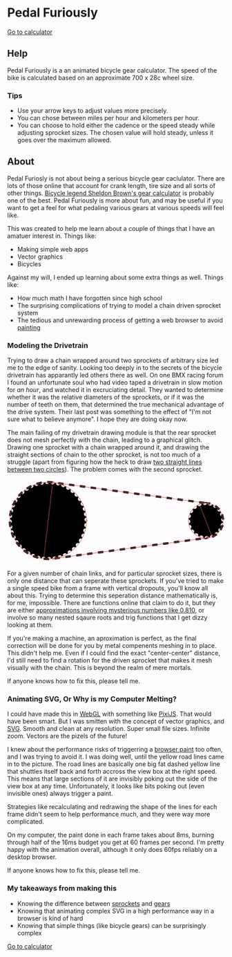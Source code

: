 # Pedal Furiously
[Go to calculator](https://pedalfuriously.neocities.org/)

## Help

Pedal Furiously is a an animated bicycle gear calculator. The speed of the bike is calculated based on an approximate 700 x 28c wheel size. 

### Tips
- Use your arrow keys to adjust values more precisely.
- You can chose between miles per hour and kilometers per hour.
- You can choose to hold either the cadence or the speed steady while adjusting sprocket sizes. The chosen value will hold steady, unless it goes over the maximum allowed.


## About

Pedal Furiosly is not about being a serious bicycle gear caclulator. There are lots of those online that account for crank length, tire size and all sorts of other things. [Bicycle legend Sheldon Brown's gear calculator](http://www.sheldonbrown.com/gear-calc.html) is probably one of the best. Pedal Furiously is more about fun, and may be useful if you want to get a feel for what pedaling various gears at various speeds will feel like.

This was created to help me learn about a couple of things that I have an amatuer interest in. Things like:
- Making simple web apps
- Vector graphics
- Bicycles

Against my will, I ended up learning about some extra things as well. Things like:
- How much math I have forgotten since high school
- The surprising complications of trying to model a chain driven sprocket system
- The tedious and unrewarding process of getting a web browser to avoid [painting](https://developers.google.com/web/fundamentals/performance/rendering/#the_pixel_pipeline)

### Modeling the Drivetrain

Trying to draw a chain wrapped around two sprockets of arbitrary size led me to the edge of sanity. Looking too deeply in to the secrets of the bicycle drivetrain has apparantly led others there as well. On one BMX racing forum I found an unfortunate soul who had video taped a drivetrain in slow motion for *an hour*, and watched it in excruciating detail. They wanted to determine whether it was the relative diameters of the sprockets, or if it was the number of teeth on them, that determined the true mechanical advantage of the drive system. Their last post was something to the effect of "I'm not sure what to believe anymore". I hope they are doing okay now.

The main failing of my drivetrain drawing module is that the rear sprocket does not mesh perfectly with the chain, leading to a graphical glitch. Drawing one sprocket with a chain wrapped around it, and drawing the straight sections of chain to the other sprocket, is not too much of a struggle (apart from figuring how the heck to draw [two straight lines between two circles](http://mathworld.wolfram.com/Circle-CircleTangents.html)). The problem comes with the second sprocket.

![An animation of a basically functional drivetrain model](early-gears.gif)

For a given number of chain links, and for particular sprocket sizes, there is only one distance that can seperate these sprockets. If you've tried to make a single speed bike from a frame with vertical dropouts, you'll know all about this. Trying to determine this seperation distance mathematically is, for me, impossible. There are functions online that claim to do it, but they are either [approximations involving mysterious numbers like 0.810](https://www.engineersedge.com/hardware/sprocket_center_distance__13904.htm), or involve so many nested sqaure roots and trig functions that I get dizzy looking at them. 

If you're making a machine, an aproximation is perfect, as the final correction will be done for you by metal compenents meshing in to place. This didn't help me. Even if I could find the exact "center-center" distance, I'd still need to find a rotation for the driven sprocket that makes it mesh visually with the chain. This is beyond the realm of mere mortals.

If anyone knows how to fix this, please tell me.

### Animating SVG, Or Why is my Computer Melting?

I could have made this in [WebGL](https://en.wikipedia.org/wiki/WebGL) with something like [PixiJS](www.pixijs.com). That would have been smart. But I was smitten with the concept of vector graphics, and [SVG](https://youtu.be/SeLOt_BRAqc). Smooth and clean at any resolution. Super small file sizes. Infinite zoom. Vectors are the pizels of the future!

I knew about the performance risks of triggerring a [browser paint](https://developers.google.com/web/fundamentals/performance/rendering/#the_pixel_pipeline) too often, and I was trying to avoid it. I was doing well, until the yellow road lines came in to the picture. The road lines are basically one big fat dashed yellow line that shuttles itself back and forth accross the view box at the right speed. This means that large sections of it are invisibly poking out the side of the view box at any time. Unfortunately, it looks like bits poking out (even invisible ones) always trigger a paint. 

Strategies like recalculating and redrawing the shape of the lines for each frame didn't seem to help performance much, and they were way more complicated.

On my computer, the paint done in each frame takes about 8ms, burning through half of the 16ms budget you get at 60 frames per second. I'm pretty happy with the animation overall, although it only does 60fps reliably on a desktop browser.

If anyone knows how to fix this, please tell me.

### My takeaways from making this

- Knowing the difference between [sprockets](https://en.wikipedia.org/wiki/Sprocket) and [gears](https://en.wikipedia.org/wiki/Gear)
- Knowing that animating complex SVG in a high performance way in a browser is kind of hard
- Knowing that simple things (like bicycle gears) can be surprisingly complex

[Go to calculator](https://pedalfuriously.neocities.org/)




